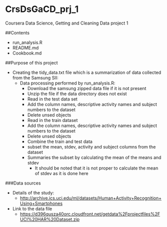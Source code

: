 # CrsDsGaCD_prj_1
Coursera Data Science, Getting and Cleaning Data project 1

##Contents
* run_analysis.R
* README.md
* Cookbook.md

##Purpose of this project
* Creating the tidy_data.txt file which is a summarization of data collected from the Samsung SII:
    * Data processing performed by run_analysis.R:
        * Download the samsung zipped data file if it is not present
        * Unzip the file if the data directory does not exist
        * Read in the test data set
        * Add the column names, descriptive activity names and subject numbers to the dataset
        * Delete unsed objects
        * Read in the train dataset
        * Add the column names, descriptive activity names and subject numbers to the dataset
        * Delete unsed objects
        * Combine the train and test data
        * subset the mean, stdev, activity and subject columns from the dataset
        * Summaries the subset by calculating the mean of the means and stdev
            * It should be noted that it is not proper to calculate the mean of stdev as it is done here

###Data sources
* Details of the study:
    * http://archive.ics.uci.edu/ml/datasets/Human+Activity+Recognition+Using+Smartphones
* Link to the data file
    * https://d396qusza40orc.cloudfront.net/getdata%2Fprojectfiles%2FUCI%20HAR%20Dataset.zip
